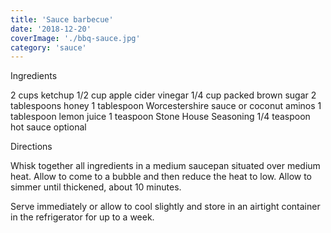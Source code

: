```yaml
---
title: 'Sauce barbecue'
date: '2018-12-20'
coverImage: './bbq-sauce.jpg'
category: 'sauce'
---
```


Ingredients

2 cups ketchup
1/2 cup apple cider vinegar
1/4 cup packed brown sugar
2 tablespoons honey
1 tablespoon Worcestershire sauce or coconut aminos
1 tablespoon lemon juice
1 teaspoon Stone House Seasoning
1/4 teaspoon hot sauce optional

Directions

Whisk together all ingredients in a medium saucepan situated over medium heat. Allow to come to a bubble and then reduce the heat to low. Allow to simmer until thickened, about 10 minutes. 

Serve immediately or allow to cool slightly and store in an airtight container in the refrigerator for up to a week.

